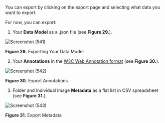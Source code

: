 You can export by clicking on the export page and selecting what data you want to export.

For now, you can export:
1. Your **Data Model** as a .json file (see **Figure 29.**). 

![Screenshot (541)](https://github.com/rsimon/immarkus/assets/128056738/cf611982-8e45-4721-be02-36d4e5f4228e)

**Figure 29.** Exporting Your Data Model

2. Your **Annotations** in the [W3C Web Annotation format](https://www.w3.org/TR/annotation-model/) (see **Figure 30.**).

![Screenshot (542)](https://github.com/rsimon/immarkus/assets/128056738/1bb83de8-fd9a-4af0-bbe0-115fd3f36423)

**Figure 30.** Export Annotations

3. Folder and Individual Image **Metadata** as a flat list in CSV spreadsheet (see **Figure 31.**).

![Screenshot (543)](https://github.com/rsimon/immarkus/assets/128056738/d0f73c09-ae52-4e7f-bdaa-5ded9bae9d64)

**Figure 31.** Export Metadata
